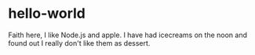 # hello-world
Faith here, I like Node.js and apple. 
I have had icecreams on the noon and found out I really don't like them as dessert.
